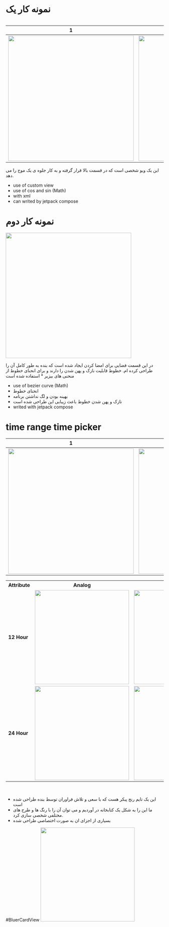 
# نمونه کار یک
<table>
 <tr>
  
 </tr>
 <tr>
  
 </tr>
 </table>

|  1  | 2 |
| ------------- | ------------- |
| <img src="res/waveView (1).gif" width="400px">  | <img src="res/waveView (2).gif" width="400px">  |



 این یک ویو شخصی است که در قسمت بالا قرار گرفته و به کار جلوه ی یک موج را می دهد.
* use of custom view
* use of cos and sin (Math)
* with xml
* can writed by jetpack compose


# نمونه کار دوم

<img src="res/signature.gif" width="400px">

در این قسمت فضایی برای امضا کردن ایجاد شده است که بنده به طور کامل آن را طراحی کرده ام. 
خطوط قابلیت نازک و پهن شدن را دارند و برای انحنای خطوط از منحنی های بیزیر * استفاده شده است
* use of bezier curve (Math)
* انحنای خطوط
* بهینه بودن و لگ نداشتن برنامه
* نازک و پهن شدن خطوط
باعث زیبایی این طراحی شده است
* writed with jetpack compose

# time range time picker

|  1  | 2 |
| ------------- | ------------- |
| <img src="res/timeRange1.gif" width="400px">  | <img src="res/timeRange.gif" width="400px">  |

<table>
  <tr>
        <th>Attribute</th>
        <th>Analog</th>
        <th>Digital</th>
    </tr>
  <tr>
    <td>
      <b>12 Hour</b>
    </td>
    <td>
        <img src="res/12hour_1.png" width="300">
    </td>
    <td>
        <img src="res/12hour.png" width="300">
    </td>
  </tr>
  <tr>
    <td>
      <b>24 Hour</b>
    </td>
    <td>
        <img src="res/24hour_1.png" width="300">
    </td>
    <td>
        <img src="res/24hour.png" width="300">
    </td>
  </tr>
</table>
</br>

- این یک تایم رنج پیکر هست که با سعی و تلاش فراوران توسط بنده طراحی شده است 
- ما این را به شکل یک کتابخانه در آوردیم و می توان آن را با رنگ ها و طرح های مختلفی شخصی سازی کرد.
- بسیاری از اجزای ان به صورت اختصاصی طراحی شده


#BluerCardView
 <img src="res/24hour_1.png" width="300">
